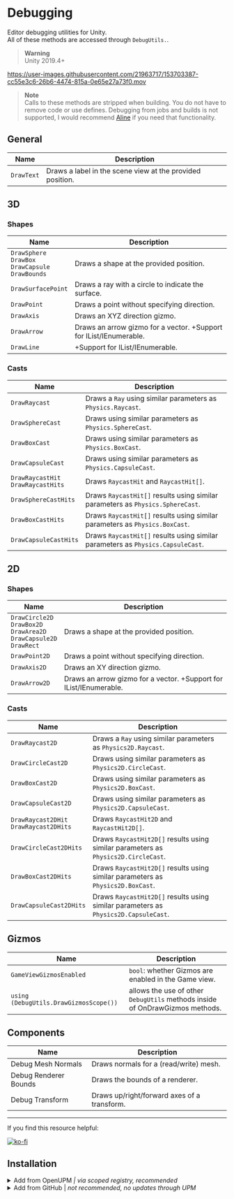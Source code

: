 # Debugging
Editor debugging utilities for Unity.  
All of these methods are accessed through `DebugUtils.`.

> **Warning**  
> Unity 2019.4+

https://user-images.githubusercontent.com/21963717/153703387-cc55e3c6-26b6-4474-815a-0e65e27a73f0.mov

> **Note**  
> Calls to these methods are stripped when building. You do not have to remove code or use defines.
> Debugging from jobs and builds is not supported, I would recommend [Aline](http://arongranberg.com/aline/) if you need that functionality.

## General
| Name       | Description                                               |
|------------|-----------------------------------------------------------|
| `DrawText` | Draws a label in the scene view at the provided position. |


## 3D
### Shapes
| Name                                                          | Description                                                        |
|---------------------------------------------------------------|--------------------------------------------------------------------|
| `DrawSphere`<br/>`DrawBox`<br/>`DrawCapsule`<br/>`DrawBounds` | Draws a shape at the provided position.                            |
| `DrawSurfacePoint`                                            | Draws a ray with a circle to indicate the surface.                 |
| `DrawPoint`                                                   | Draws a point without specifying direction.                        |
| `DrawAxis`                                                    | Draws an XYZ direction gizmo.                                      |
| `DrawArrow`                                                   | Draws an arrow gizmo for a vector. +Support for IList/IEnumerable. |
| `DrawLine`                                                    | +Support for IList/IEnumerable.                                    |


### Casts
| Name                                   | Description                                                                     |
|----------------------------------------|---------------------------------------------------------------------------------|
| `DrawRaycast`                          | Draws a `Ray` using similar parameters as `Physics.Raycast`.                    |
| `DrawSphereCast`                       | Draws using similar parameters as `Physics.SphereCast`.                         |
| `DrawBoxCast`                          | Draws using similar parameters as `Physics.BoxCast`.                            |
| `DrawCapsuleCast`                      | Draws using similar parameters as `Physics.CapsuleCast`.                        |
| `DrawRaycastHit`<br/>`DrawRaycastHits` | Draws `RaycastHit` and `RaycastHit[]`.                                          |
| `DrawSphereCastHits`                   | Draws `RaycastHit[]` results using similar parameters as `Physics.SphereCast`.  |
| `DrawBoxCastHits`                      | Draws `RaycastHit[]` results using similar parameters as `Physics.BoxCast`.     |
| `DrawCapsuleCastHits`                  | Draws `RaycastHit[]` results using similar parameters as `Physics.CapsuleCast`. |

## 2D
### Shapes
| Name                                                                               | Description                                                        |
|------------------------------------------------------------------------------------|--------------------------------------------------------------------|
| `DrawCircle2D`<br/>`DrawBox2D`<br/>`DrawArea2D`<br/>`DrawCapsule2D`<br/>`DrawRect` | Draws a shape at the provided position.                            |
| `DrawPoint2D`                                                                      | Draws a point without specifying direction.                        |
| `DrawAxis2D`                                                                       | Draws an XY direction gizmo.                                       |
| `DrawArrow2D`                                                                      | Draws an arrow gizmo for a vector. +Support for IList/IEnumerable. |

### Casts
| Name                                       | Description                                                                         |
|--------------------------------------------|-------------------------------------------------------------------------------------|
| `DrawRaycast2D`                            | Draws a `Ray` using similar parameters as `Physics2D.Raycast`.                      |
| `DrawCircleCast2D`                         | Draws using similar parameters as `Physics2D.CircleCast`.                           |
| `DrawBoxCast2D`                            | Draws using similar parameters as `Physics2D.BoxCast`.                              |
| `DrawCapsuleCast2D`                        | Draws using similar parameters as `Physics2D.CapsuleCast`.                          |
| `DrawRaycast2DHit`<br/>`DrawRaycast2DHits` | Draws `RaycastHit2D` and `RaycastHit2D[]`.                                          |
| `DrawCircleCast2DHits`                     | Draws `RaycastHit2D[]` results using similar parameters as `Physics2D.CircleCast`.  |
| `DrawBoxCast2DHits`                        | Draws `RaycastHit2D[]` results using similar parameters as `Physics2D.BoxCast`.     |
| `DrawCapsuleCast2DHits`                    | Draws `RaycastHit2D[]` results using similar parameters as `Physics2D.CapsuleCast`. |

## Gizmos
| Name                                   | Description                                                                  |
|----------------------------------------|------------------------------------------------------------------------------|
| `GameViewGizmosEnabled`                | `bool`: whether Gizmos are enabled in the Game view.                         |
| `using (DebugUtils.DrawGizmosScope())` | allows the use of other `DebugUtils` methods inside of OnDrawGizmos methods. |

## Components
| Name                  | Description                                 |
|-----------------------|---------------------------------------------|
| Debug Mesh Normals    | Draws normals for a (read/write) mesh.      |
| Debug Renderer Bounds | Draws the bounds of a renderer.             |
| Debug Transform       | Draws up/right/forward axes of a transform. |

---
If you find this resource helpful:

[![ko-fi](https://ko-fi.com/img/githubbutton_sm.svg)](https://ko-fi.com/Z8Z42ZYHB)

## Installation

<details>
<summary>Add from OpenUPM <em>| via scoped registry, recommended</em></summary>

This package is available on OpenUPM: https://openupm.com/packages/com.vertx.debugging

To add it the package to your project:

- open `Edit/Project Settings/Package Manager`
- add a new Scoped Registry:
  ```
  Name: OpenUPM
  URL:  https://package.openupm.com/
  Scope(s): com.vertx
  ```
- click <kbd>Save</kbd>
- open Package Manager
- click <kbd>+</kbd>
- select <kbd>Add from Git URL</kbd>
- paste `com.vertx.debugging`
- click <kbd>Add</kbd>
</details>

<details>
<summary>Add from GitHub | <em>not recommended, no updates through UPM</em></summary>

You can also add it directly from GitHub on Unity 2019.4+. Note that you won't be able to receive updates through Package Manager this way, you'll have to update manually.

- open Package Manager
- click <kbd>+</kbd>
- select <kbd>Add from Git URL</kbd>
- paste `https://github.com/vertxxyz/Vertx.Debugging.git`
- click <kbd>Add</kbd>  
  **or**
- Edit your `manifest.json` file to contain `"com.vertx.debugging": "https://github.com/vertxxyz/Vertx.Debugging.git"`,

To update the package with new changes, remove the lock from the `packages-lock.json` file.
</details>
